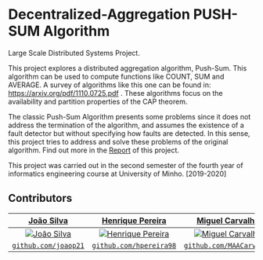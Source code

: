 # Decentralized-Aggregation PUSH-SUM Algorithm

Large Scale Distributed Systems Project.

This project explores a distributed aggregation algorithm, Push-Sum. This algorithm can be used to compute functions like COUNT, SUM and AVERAGE. A survey of algorithms like this one can be found in: https://arxiv.org/pdf/1110.0725.pdf . These algorithms focus on the availability and partition properties of the CAP theorem.

The classic Push-Sum Algorithm presents some problems since it does not address the termination of the algorithm, and assumes the existence of a fault detector but without specifying how faults are detected. In this sense, this project tries to address and solve these problems of the original algorithm. Find out more in the [Report](https://github.com/joaop21/Decentralized-Aggregation/blob/master/SDLE_TP_Grupo_10.pdf) of this project.

This project was carried out in the second semester of the fourth year of informatics engineering course at University of Minho. [2019-2020]

## Contributors
| <a href="https://github.com/joaop21" target="_blank">**João Silva**</a> | <a href="https://github.com/hpereira98" target="_blank">**Henrique Pereira**</a> | <a href="https://github.com/MAACarvalho" target="_blank">**Miguel Carvalho**</a> |
| :---: | :---: | :---:|
| [![João Silva](https://avatars1.githubusercontent.com/u/36553777?s=200)](https://github.com/joaop21) | [![Henrique Pereira](https://avatars2.githubusercontent.com/u/22550332?s=200)](https://github.com/hpereira98) | [![Miguel Carvalho](https://avatars0.githubusercontent.com/u/25797331?s=200)](https://github.com/MAACarvalho) |
| <a href="https://github.com/joaop21" target="_blank">`github.com/joaop21`</a> | <a href="https://github.com/hpereira98" target="_blank">`github.com/hpereira98`</a> | <a href="https://github.com/MAACarvalho" target="_blank">`github.com/MAACarvalho`</a> |
